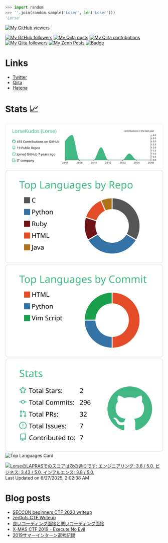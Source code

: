 ```python
>>> import random
>>> ''.join(random.sample('Loser', len('Loser')))
'Lorse'
```

[![My GitHub viewers](https://komarev.com/ghpvc/?username=LorseKudos)](https://github.com/LorseKudos)

[![My GitHub followers](https://img.shields.io/github/followers/LorseKudos?label=follow&logo=github&style=flat)](https://github.com/LorseKudos)
[![My Qiita posts](https://qiita-badge.apiapi.app/s/LorseKudos/posts.svg)](https://qiita.com/LorseKudos)
[![My Qiita contributions](https://qiita-badge.apiapi.app/s/LorseKudos/contributions.svg)](https://qiita.com/LorseKudos)
[![My Qiita followers](https://qiita-badge.apiapi.app/s/LorseKudos/followers.svg)](https://qiita.com/LorseKudos)
[![My Zenn Posts](https://badgen.org/img/zenn/lorse/articles?style=plastic)](https://zenn.dev/lorse)
[![Badge](https://cp-logo.vercel.app/atcoder/Lorse)](https://atcoder.jp/users/Lorse) 

<!--
[![Updated Badge](https://badges.pufler.dev/updated/LorseKudos/LorseKudos)](https://github.com/LorseKudos)
[![Commits Badge](https://badges.pufler.dev/commits/monthly/LorseKudos)](https://github.com/LorseKudos)
-->

# Links
- [Twitter](https://twitter.com/LorseKudos)
- [Qiita](https://qiita.com/LorseKudos)
- [Hatena](https://lorse.hatenablog.com/)

# Stats :chart_with_upwards_trend:
[![GitHub Profile-details Card](https://raw.githubusercontent.com/LorseKudos/LorseKudos/master/profile-summary-card-output/vue/0-profile-details.svg)](https://github.com/vn7n24fzkq/github-profile-summary-cards)
[![GitHub Repos-per-language Card](https://raw.githubusercontent.com/LorseKudos/LorseKudos/master/profile-summary-card-output/vue/1-repos-per-language.svg)](https://github.com/vn7n24fzkq/github-profile-summary-cards)
[![GitHub Most-commit-language Card](https://raw.githubusercontent.com/LorseKudos/LorseKudos/master/profile-summary-card-output/vue/2-most-commit-language.svg)](https://github.com/vn7n24fzkq/github-profile-summary-cards)
[![GitHub Stats Card](https://raw.githubusercontent.com/LorseKudos/LorseKudos/master/profile-summary-card-output/vue/3-stats.svg)](https://github.com/vn7n24fzkq/github-profile-summary-cards)
![Top Languages Card](https://github-readme-stats.vercel.app/api/top-langs/?username=LorseKudos&layout=donut&theme=dracula)

<!--START_SECTION:lapras-card-->
<p ><a href="https://lapras.com/public/Lorse" target="_blank" rel="noopener noreferrer"><img alt="LorseのLAPRASでのスコアは次の通りです: エンジニアリング: 3.6 / 5.0, ビジネス: 3.43 / 5.0, インフルエンス: 3.8 / 5.0." src="https://lapras-card-generator.vercel.app/api/svg?e=3.6&b=3.43&i=3.8&b1=%23020E27&b2=%230E5593&i1=%23030E21&i2=%231688BF&l=ja" width="400" ></a>  
Last Updated on 6/27/2025, 2:02:38 AM</p>
<!--END_SECTION:lapras-card-->

# Blog posts
<!-- BLOG-POST-LIST:START -->
- [SECCON beginners CTF 2020 writeup](https://lorse.hatenablog.com/entry/2020/05/24/172016)
- [zer0pts CTF Writeup](https://lorse.hatenablog.com/entry/2020/03/09/092401)
- [良いコーディング面接と悪いコーディング面接](https://lorse.hatenablog.com/entry/2019/12/31/170211)
- [X-MAS CTF 2019 - Execute No Evil](https://lorse.hatenablog.com/entry/2019/12/21/215610)
- [2019サマーインターン選考記録](https://lorse.hatenablog.com/entry/2019/08/03/223000)
<!-- BLOG-POST-LIST:END -->

<!--
**LorseKudos/LorseKudos** is a ✨ _special_ ✨ repository because its `README.md` (this file) appears on your GitHub profile.

Here are some ideas to get you started:

- 🔭 I’m currently working on ...
- 🌱 I’m currently learning ...
- 👯 I’m looking to collaborate on ...
- 🤔 I’m looking for help with ...
- 💬 Ask me about ...
- 📫 How to reach me: ...
- 😄 Pronouns: ...
- ⚡ Fun fact: ...
-->

